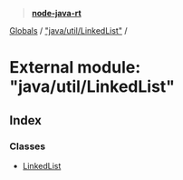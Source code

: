 > **[node-java-rt](../README.md)**

[Globals](../README.md) / ["java/util/LinkedList"](_java_util_linkedlist_.md) /

# External module: "java/util/LinkedList"

## Index

### Classes

* [LinkedList](../classes/_java_util_linkedlist_.linkedlist.md)